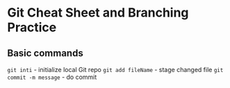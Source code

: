 # Git Cheat Sheet and Branching Practice

## Basic commands
`git inti` - initialize local Git repo
`git add fileName` - stage changed file
`git commit -m message` - do commit